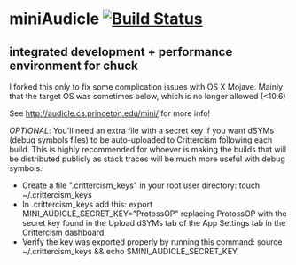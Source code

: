 # miniAudicle [![Build Status](https://travis-ci.org/ccrma/miniAudicle.svg?branch=master)](https://travis-ci.org/ccrma/miniAudicle)
## integrated development + performance environment for chuck

I forked this only to fix some complication issues with OS X Mojave.
Mainly that the target OS was sometimes below, which is no longer allowed (<10.6)

See http://audicle.cs.princeton.edu/mini/ for more info!

*OPTIONAL*: You'll need an extra file with a secret key if you want dSYMs (debug symbols files) to be auto-uploaded to Crittercism following each build. This is highly recommended for whoever is making the builds that will be distributed publicly as stack traces will be much more useful with debug symbols. 

* Create a file ".crittercism_keys" in your root user directory: touch ~/.crittercism_keys
* In .crittercism_keys add this: export MINI_AUDICLE_SECRET_KEY="ProtossOP" replacing ProtossOP with the secret key found in the Upload dSYMs tab of the App Settings tab in the Crittercism dashboard.
* Verify the key was exported properly by running this command: source ~/.crittercism_keys && echo $MINI_AUDICLE_SECRET_KEY
